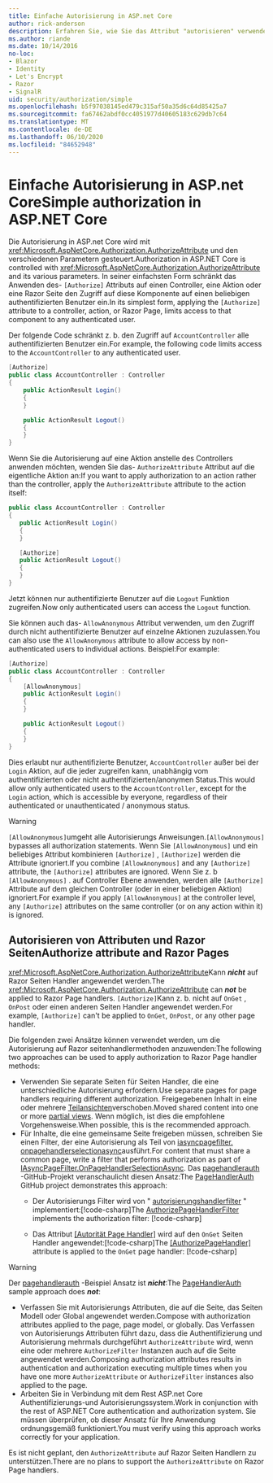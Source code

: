 ```yaml
---
title: Einfache Autorisierung in ASP.net Core
author: rick-anderson
description: Erfahren Sie, wie Sie das Attribut "autorisieren" verwenden, um den Zugriff auf ASP.net Core Controller und Aktionen einzuschränken.
ms.author: riande
ms.date: 10/14/2016
no-loc:
- Blazor
- Identity
- Let's Encrypt
- Razor
- SignalR
uid: security/authorization/simple
ms.openlocfilehash: b5f97038145ed479c315af50a35d6c64d85425a7
ms.sourcegitcommit: fa67462abdf0cc4051977d40605183c629db7c64
ms.translationtype: MT
ms.contentlocale: de-DE
ms.lasthandoff: 06/10/2020
ms.locfileid: "84652948"
---
```

# <a name="simple-authorization-in-aspnet-core"></a><span data-ttu-id="96580-103">Einfache Autorisierung in ASP.net Core</span><span class="sxs-lookup"><span data-stu-id="96580-103">Simple authorization in ASP.NET Core</span></span>

<a name="security-authorization-simple"></a>

<span data-ttu-id="96580-104">Die Autorisierung in ASP.net Core wird mit <xref:Microsoft.AspNetCore.Authorization.AuthorizeAttribute> und den verschiedenen Parametern gesteuert.</span><span class="sxs-lookup"><span data-stu-id="96580-104">Authorization in ASP.NET Core is controlled with <xref:Microsoft.AspNetCore.Authorization.AuthorizeAttribute> and its various parameters.</span></span> <span data-ttu-id="96580-105">In seiner einfachsten Form schränkt das Anwenden des- `[Authorize]` Attributs auf einen Controller, eine Aktion oder eine Razor Seite den Zugriff auf diese Komponente auf einen beliebigen authentifizierten Benutzer ein.</span><span class="sxs-lookup"><span data-stu-id="96580-105">In its simplest form, applying the `[Authorize]` attribute to a controller, action, or Razor Page, limits access to that component to any authenticated user.</span></span>

<span data-ttu-id="96580-106">Der folgende Code schränkt z. b. den Zugriff auf `AccountController` alle authentifizierten Benutzer ein.</span><span class="sxs-lookup"><span data-stu-id="96580-106">For example, the following code limits access to the `AccountController` to any authenticated user.</span></span>

```csharp
[Authorize]
public class AccountController : Controller
{
    public ActionResult Login()
    {
    }

    public ActionResult Logout()
    {
    }
}
```

<span data-ttu-id="96580-107">Wenn Sie die Autorisierung auf eine Aktion anstelle des Controllers anwenden möchten, wenden Sie das- `AuthorizeAttribute` Attribut auf die eigentliche Aktion an:</span><span class="sxs-lookup"><span data-stu-id="96580-107">If you want to apply authorization to an action rather than the controller, apply the `AuthorizeAttribute` attribute to the action itself:</span></span>

```csharp
public class AccountController : Controller
{
   public ActionResult Login()
   {
   }

   [Authorize]
   public ActionResult Logout()
   {
   }
}
```

<span data-ttu-id="96580-108">Jetzt können nur authentifizierte Benutzer auf die `Logout` Funktion zugreifen.</span><span class="sxs-lookup"><span data-stu-id="96580-108">Now only authenticated users can access the `Logout` function.</span></span>

<span data-ttu-id="96580-109">Sie können auch das- `AllowAnonymous` Attribut verwenden, um den Zugriff durch nicht authentifizierte Benutzer auf einzelne Aktionen zuzulassen.</span><span class="sxs-lookup"><span data-stu-id="96580-109">You can also use the `AllowAnonymous` attribute to allow access by non-authenticated users to individual actions.</span></span> <span data-ttu-id="96580-110">Beispiel:</span><span class="sxs-lookup"><span data-stu-id="96580-110">For example:</span></span>

```csharp
[Authorize]
public class AccountController : Controller
{
    [AllowAnonymous]
    public ActionResult Login()
    {
    }

    public ActionResult Logout()
    {
    }
}
```

<span data-ttu-id="96580-111">Dies erlaubt nur authentifizierte Benutzer, `AccountController` außer bei der `Login` Aktion, auf die jeder zugreifen kann, unabhängig vom authentifizierten oder nicht authentifizierten/anonymen Status.</span><span class="sxs-lookup"><span data-stu-id="96580-111">This would allow only authenticated users to the `AccountController`, except for the `Login` action, which is accessible by everyone, regardless of their authenticated or unauthenticated / anonymous status.</span></span>

> [!WARNING]
> <span data-ttu-id="96580-112">`[AllowAnonymous]`umgeht alle Autorisierungs Anweisungen.</span><span class="sxs-lookup"><span data-stu-id="96580-112">`[AllowAnonymous]` bypasses all authorization statements.</span></span> <span data-ttu-id="96580-113">Wenn Sie `[AllowAnonymous]` und ein beliebiges Attribut kombinieren `[Authorize]` , `[Authorize]` werden die Attribute ignoriert.</span><span class="sxs-lookup"><span data-stu-id="96580-113">If you combine `[AllowAnonymous]` and any `[Authorize]` attribute, the `[Authorize]` attributes are ignored.</span></span> <span data-ttu-id="96580-114">Wenn Sie z. b `[AllowAnonymous]` . auf Controller Ebene anwenden, werden alle `[Authorize]` Attribute auf dem gleichen Controller (oder in einer beliebigen Aktion) ignoriert.</span><span class="sxs-lookup"><span data-stu-id="96580-114">For example if you apply `[AllowAnonymous]` at the controller level, any `[Authorize]` attributes on the same controller (or on any action within it) is ignored.</span></span>

<a name="aarp"></a>

## <a name="authorize-attribute-and-razor-pages"></a><span data-ttu-id="96580-115">Autorisieren von Attributen und Razor Seiten</span><span class="sxs-lookup"><span data-stu-id="96580-115">Authorize attribute and Razor Pages</span></span>

<span data-ttu-id="96580-116"><xref:Microsoft.AspNetCore.Authorization.AuthorizeAttribute>Kann ***nicht*** auf Razor Seiten Handler angewendet werden.</span><span class="sxs-lookup"><span data-stu-id="96580-116">The <xref:Microsoft.AspNetCore.Authorization.AuthorizeAttribute> can ***not*** be applied to Razor Page handlers.</span></span> <span data-ttu-id="96580-117">`[Authorize]`Kann z. b. nicht auf `OnGet` , `OnPost` oder einen anderen Seiten Handler angewendet werden.</span><span class="sxs-lookup"><span data-stu-id="96580-117">For example, `[Authorize]` can't be applied to `OnGet`, `OnPost`, or any other page handler.</span></span>

<span data-ttu-id="96580-118">Die folgenden zwei Ansätze können verwendet werden, um die Autorisierung auf Razor seitenhandlermethoden anzuwenden:</span><span class="sxs-lookup"><span data-stu-id="96580-118">The following two approaches can be used to apply authorization to Razor Page handler methods:</span></span>

* <span data-ttu-id="96580-119">Verwenden Sie separate Seiten für Seiten Handler, die eine unterschiedliche Autorisierung erfordern.</span><span class="sxs-lookup"><span data-stu-id="96580-119">Use separate pages for page handlers requiring different authorization.</span></span> <span data-ttu-id="96580-120">Freigegebenen Inhalt in eine oder mehrere [Teilansichten](xref:mvc/views/partial)verschoben.</span><span class="sxs-lookup"><span data-stu-id="96580-120">Moved shared content into one or more [partial views](xref:mvc/views/partial).</span></span> <span data-ttu-id="96580-121">Wenn möglich, ist dies die empfohlene Vorgehensweise.</span><span class="sxs-lookup"><span data-stu-id="96580-121">When possible, this is the recommended approach.</span></span>
* <span data-ttu-id="96580-122">Für Inhalte, die eine gemeinsame Seite freigeben müssen, schreiben Sie einen Filter, der eine Autorisierung als Teil von [iasyncpagefilter. onpagehandlerselectionasync](xref:Microsoft.AspNetCore.Mvc.Filters.IAsyncPageFilter.OnPageHandlerSelectionAsync%2A)ausführt.</span><span class="sxs-lookup"><span data-stu-id="96580-122">For content that must share a common page, write a filter that performs authorization as part of [IAsyncPageFilter.OnPageHandlerSelectionAsync](xref:Microsoft.AspNetCore.Mvc.Filters.IAsyncPageFilter.OnPageHandlerSelectionAsync%2A).</span></span> <span data-ttu-id="96580-123">Das [pagehandlerauth](https://github.com/dotnet/AspNetCore.Docs/tree/master/aspnetcore/security/authorization/simple/samples/3.1/PageHandlerAuth) -GitHub-Projekt veranschaulicht diesen Ansatz:</span><span class="sxs-lookup"><span data-stu-id="96580-123">The [PageHandlerAuth](https://github.com/dotnet/AspNetCore.Docs/tree/master/aspnetcore/security/authorization/simple/samples/3.1/PageHandlerAuth) GitHub project demonstrates this approach:</span></span>
  * <span data-ttu-id="96580-124">Der Autorisierungs Filter wird von " [autorisierungshandlerfilter](https://github.com/dotnet/AspNetCore.Docs/tree/master/aspnetcore/security/authorization/simple/samples/3.1/PageHandlerAuth/AuthorizePageHandlerFilter.cs) " implementiert:[!code-csharp[](~/security/authorization/simple/samples/3.1/PageHandlerAuth/Pages/Index.cshtml.cs?name=snippet)]</span><span class="sxs-lookup"><span data-stu-id="96580-124">The [AuthorizePageHandlerFilter](https://github.com/dotnet/AspNetCore.Docs/tree/master/aspnetcore/security/authorization/simple/samples/3.1/PageHandlerAuth/AuthorizePageHandlerFilter.cs) implements the authorization filter: [!code-csharp[](~/security/authorization/simple/samples/3.1/PageHandlerAuth/Pages/Index.cshtml.cs?name=snippet)]</span></span>

  * <span data-ttu-id="96580-125">Das Attribut [[Autorität Page Handler]](https://github.com/dotnet/AspNetCore.Docs/tree/master/aspnetcore/security/authorization/simple/samples/3.1/PageHandlerAuth/Pages/Index.cshtml.cs#L16) wird auf den `OnGet` Seiten Handler angewendet:[!code-csharp[](~/security/authorization/simple/samples/3.1/PageHandlerAuth/AuthorizeIndexPageHandlerFilter.cs?name=snippet)]</span><span class="sxs-lookup"><span data-stu-id="96580-125">The [[AuthorizePageHandler]](https://github.com/dotnet/AspNetCore.Docs/tree/master/aspnetcore/security/authorization/simple/samples/3.1/PageHandlerAuth/Pages/Index.cshtml.cs#L16) attribute is applied to the `OnGet` page handler: [!code-csharp[](~/security/authorization/simple/samples/3.1/PageHandlerAuth/AuthorizeIndexPageHandlerFilter.cs?name=snippet)]</span></span>

> [!WARNING]
> <span data-ttu-id="96580-126">Der [pagehandlerauth](https://github.com/pranavkm/PageHandlerAuth) -Beispiel Ansatz ist ***nicht***:</span><span class="sxs-lookup"><span data-stu-id="96580-126">The [PageHandlerAuth](https://github.com/pranavkm/PageHandlerAuth) sample approach does ***not***:</span></span>
> * <span data-ttu-id="96580-127">Verfassen Sie mit Autorisierungs Attributen, die auf die Seite, das Seiten Modell oder Global angewendet werden.</span><span class="sxs-lookup"><span data-stu-id="96580-127">Compose with authorization attributes applied to the page, page model, or globally.</span></span> <span data-ttu-id="96580-128">Das Verfassen von Autorisierungs Attributen führt dazu, dass die Authentifizierung und Autorisierung mehrmals durchgeführt `AuthorizeAttribute` wird, wenn eine oder mehrere `AuthorizeFilter` Instanzen auch auf die Seite angewendet werden.</span><span class="sxs-lookup"><span data-stu-id="96580-128">Composing authorization attributes results in authentication and authorization executing multiple times when you have one more `AuthorizeAttribute` or `AuthorizeFilter` instances also applied to the page.</span></span>
> * <span data-ttu-id="96580-129">Arbeiten Sie in Verbindung mit dem Rest ASP.net Core Authentifizierungs-und Autorisierungssystem.</span><span class="sxs-lookup"><span data-stu-id="96580-129">Work in conjunction with the rest of ASP.NET Core authentication and authorization system.</span></span> <span data-ttu-id="96580-130">Sie müssen überprüfen, ob dieser Ansatz für Ihre Anwendung ordnungsgemäß funktioniert.</span><span class="sxs-lookup"><span data-stu-id="96580-130">You must verify using this approach works correctly for your application.</span></span>

<span data-ttu-id="96580-131">Es ist nicht geplant, den `AuthorizeAttribute` auf Razor Seiten Handlern zu unterstützen.</span><span class="sxs-lookup"><span data-stu-id="96580-131">There are no plans to support the `AuthorizeAttribute` on Razor Page handlers.</span></span> 
